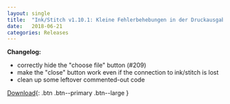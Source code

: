```yaml
---
layout: single
title:  "Ink/Stitch v1.10.1: Kleine Fehlerbehebungen in der Druckausgabe"
date:   2018-06-21
categories: Releases
---
```

**Changelog:**

* correctly hide the "choose file" button (#209)
* make the "close" button work even if the connection to ink/stitch is lost
* clean up some leftover commented-out code

[Download](https://github.com/lexelby/inkstitch/releases/tag/v1.10.1){: .btn .btn--primary .btn--large }
